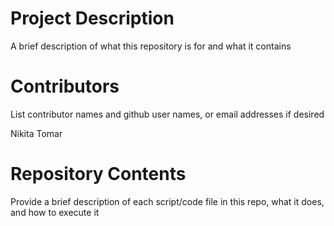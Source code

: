 
# Project Description

A brief description of what this repository is for and what it contains

# Contributors

List contributor names and github user names, or email addresses if desired

Nikita Tomar

# Repository Contents

Provide a brief description of each script/code file in this repo, what it does, and how to execute it
